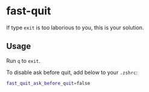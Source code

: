 # fast-quit
If type `exit` is too laborious to you, this is your solution.

## Usage
Run `q` to `exit`.

To disable ask before quit, add below to your `.zshrc`:
```zsh
fast_quit_ask_before_quit=false
```
